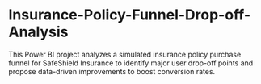 # Insurance-Policy-Funnel-Drop-off-Analysis
This Power BI project analyzes a simulated insurance policy purchase funnel for SafeShield Insurance to identify major user drop-off points and propose data-driven improvements to boost conversion rates.
